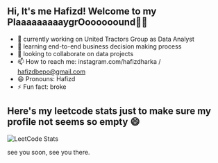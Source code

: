 ## Hi, It's me Hafizd! Welcome to my PlaaaaaaaaaygrOoooooound🧠👋

- 🔭 currently working on United Tractors Group as Data Analyst
- 🌱 learning end-to-end business decision making process
- 👯 looking to collaborate on data projects
- 📫 How to reach me: instagram.com/hafizdharka / hafizdbepo@gmail.com
- 😄 Pronouns: Hafizd
- ⚡ Fun fact: broke

## Here's my leetcode stats just to make sure my profile not seems so empty 😄
![LeetCode Stats](https://leetcard.jacoblin.cool/harkamuhammad?theme=wtf&font=Poppins&ext=activity)

see you soon, see you there.
